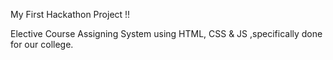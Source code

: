 My First Hackathon Project !!





Elective Course Assigning System using HTML, CSS & JS ,specifically done for our college.
